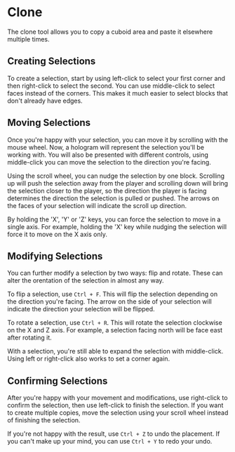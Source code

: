 # Clone 

The clone tool allows you to copy a cuboid area and paste it elsewhere multiple times. 

## Creating Selections

To create a selection, start by using left-click to select your first corner and then right-click to select the second. You can use middle-click to select faces instead of the corners. This makes it much easier to select blocks that don't already have edges.

## Moving Selections

Once you're happy with your selection, you can move it by scrolling with the mouse wheel. Now, a hologram will represent the selection you'll be working with. You will also be presented with different controls, using middle-click you can move the selection to the direction you're facing.

Using the scroll wheel, you can nudge the selection by one block. Scrolling up will push the selection away from the player and scrolling down will bring the selection closer to the player, so the direction the player is facing determines the direction the selection is pulled or pushed. The arrows on the faces of your selection will indicate the scroll up direction.

By holding the 'X', 'Y' or 'Z' keys, you can force the selection to move in a single axis. For example, holding the 'X' key while nudging the selection will force it to move on the X axis only.

## Modifying Selections

You can further modify a selection by two ways: flip and rotate. These can alter the orentation of the selection in almost any way.

To flip a selection, use `Ctrl + F`. This will flip the selection depending on the direction you're facing. The arrow on the side of your selection will indicate the direction your selection will be flipped.

To rotate a selection, use `Ctrl + R`. This will rotate the selection clockwise on the X and Z axis. For example, a selection facing north will be face east after rotating it.

With a selection, you're still able to expand the selection with middle-click. Using left or right-click also works to set a corner again.

## Confirming Selections

After you're happy with your movement and modifications, use right-click to confirm the selection, then use left-click to finish the selection. If you want to create multiple copies, move the selection using your scroll wheel instead of finishing the selection.

If you're not happy with the result, use `Ctrl + Z` to undo the placement. If you can't make up your mind, you can use `Ctrl + Y` to redo your undo.